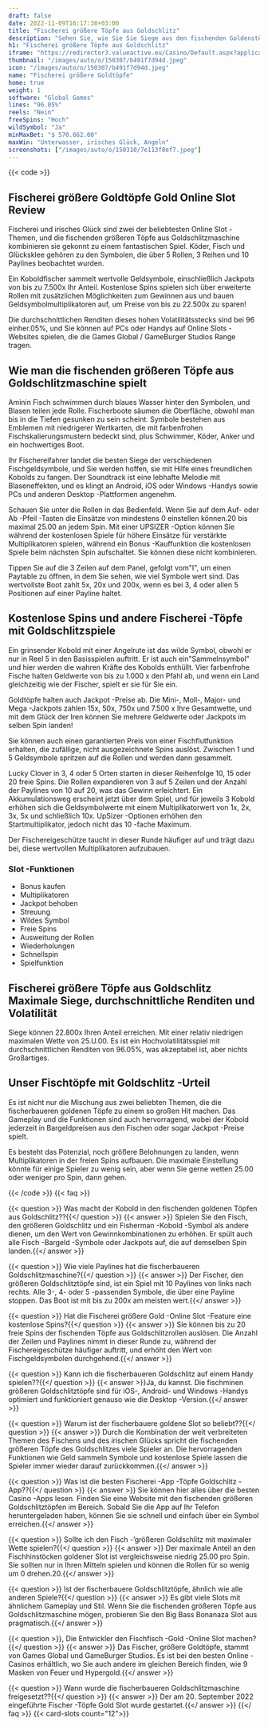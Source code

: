 ```yaml
---
draft: false
date: 2022-11-09T16:17:38+03:00
title: "Fischerei größere Töpfe aus Goldschlitz"
description: "Sehen Sie, wie Sie Sie Siege aus den fischenden Goldenstöcken in unserem Rezension über das Gameplay, die Funktionen und das Spielen mit dem besten Casino -Bonus haken können."
h1: "Fischerei größere Töpfe aus Goldschlitz"
iframe: "https://redirector3.valueactive.eu/Casino/Default.aspx?applicationid=1023&theme=quickfiressl&usertype=5&sext1=demo&sext2=demo&csid=1867&serverid=1867&variant=MAL-Demo&gameid=fishinBiggerPotsV94Desktop&ul=en"
thumbnail: "/images/auto/o/150307/b491f7d94d.jpeg"
icon: "/images/auto/o/150307/b491f7d94d.jpeg"
name: "Fischerei größere Goldtöpfe"
home: true
weight: 1
software: "Global Games"
lines: "96.05%"
reels: "Nein"
freeSpins: "Hoch"
wildSymbol: "Ja"
minMaxBet: "$ 570.662.00"
maxWin: "Unterwasser, irisches Glück, Angeln"
screenshots: ["/images/auto/o/150310/7e113f8ef7.jpeg"]
---
```


{{< code >}}<h2>Fischerei größere Goldtöpfe Gold Online Slot Review</h2><p>Fischerei und irisches Glück sind zwei der beliebtesten Online Slot -Themen, und die fischenden größeren Töpfe aus Goldschlitzmaschine kombinieren sie gekonnt zu einem fantastischen Spiel. Köder, Fisch und Glücksklee gehören zu den Symbolen, die über 5 Rollen, 3 Reihen und 10 Paylines beobachtet wurden.</p><p>Ein Koboldfischer sammelt wertvolle Geldsymbole, einschließlich Jackpots von bis zu 7.500x Ihr Anteil. Kostenlose Spins spielen sich über erweiterte Rollen mit zusätzlichen Möglichkeiten zum Gewinnen aus und bauen Geldsymbolmultiplikatoren auf, um Preise von bis zu 22.500x zu sparen!</p><p>Die durchschnittlichen Renditen dieses hohen Volatilitätsstecks sind bei 96 einher.05%, und Sie können auf PCs oder Handys auf Online Slots -Websites spielen, die die Games Global / GameBurger Studios Range tragen.</p><h2>Wie man die fischenden größeren Töpfe aus Goldschlitzmaschine spielt</h2><p>Aminin Fisch schwimmen durch blaues Wasser hinter den Symbolen, und Blasen teilen jede Rolle. Fischerboote säumen die Oberfläche, obwohl man bis in die Tiefen gesunken zu sein scheint. Symbole bestehen aus Emblemen mit niedrigerer Wertkarten, die mit farbenfrohen Fischskalierungsmustern bedeckt sind, plus Schwimmer, Köder, Anker und ein hochwertiges Boot.</p><p>Ihr Fischereifahrer landet die besten Siege der verschiedenen Fischgeldsymbole, und Sie werden hoffen, sie mit Hilfe eines freundlichen Kobolds zu fangen. Der Soundtrack ist eine lebhafte Melodie mit Blaseneffekten, und es klingt an Android, iOS oder Windows -Handys sowie PCs und anderen Desktop -Plattformen angenehm.</p><p>Schauen Sie unter die Rollen in das Bedienfeld. Wenn Sie auf dem Auf- oder Ab -Pfeil -Tasten die Einsätze von mindestens 0 einstellen können.20 bis maximal 25.00 an jedem Spin. Mit einer UPSIZER -Option können Sie während der kostenlosen Spiele für höhere Einsätze für verstärkte Multiplikatoren spielen, während ein Bonus -Kauffunktion die kostenlosen Spiele beim nächsten Spin aufschaltet. Sie können diese nicht kombinieren.</p><p>Tippen Sie auf die 3 Zeilen auf dem Panel, gefolgt vom"I", um einen Paytable zu öffnen, in dem Sie sehen, wie viel Symbole wert sind. Das wertvollste Boot zahlt 5x, 20x und 200x, wenn es bei 3, 4 oder allen 5 Positionen auf einer Payline haltet.</p><h2>Kostenlose Spins und andere Fischerei -Töpfe mit Goldschlitzspiele</h2><p>Ein grinsender Kobold mit einer Angelrute ist das wilde Symbol, obwohl er nur in Reel 5 in den Basisspielen auftritt. Er ist auch ein"Sammelnsymbol" und hier werden die wahren Kräfte des Kobolds enthüllt. Vier farbenfrohe Fische halten Geldwerte von bis zu 1.000 x den Pfahl ab, und wenn ein Land gleichzeitig wie der Fischer, spielt er sie für Sie ein.</p><p>Goldtöpfe halten auch Jackpot -Preise ab. Die Mini-, Moll-, Major- und Mega -Jackpots zahlen 15x, 50x, 750x und 7.500 x Ihre Gesamtwette, und mit dem Glück der Iren können Sie mehrere Geldwerte oder Jackpots im selben Spin landen!</p><p>Sie können auch einen garantierten Preis von einer Fischflutfunktion erhalten, die zufällige, nicht ausgezeichnete Spins auslöst. Zwischen 1 und 5 Geldsymbole spritzen auf die Rollen und werden dann gesammelt.</p><p>Lucky Clover in 3, 4 oder 5 Orten starten in dieser Reihenfolge 10, 15 oder 20 freie Spins. Die Rollen expandieren von 3 auf 5 Zeilen und der Anzahl der Paylines von 10 auf 20, was das Gewinn erleichtert. Ein Akkumulationsweg erscheint jetzt über dem Spiel, und für jeweils 3 Kobold erhöhen sich die Geldsymbolwerte mit einem Multiplikatorwert von 1x, 2x, 3x, 5x und schließlich 10x. UpSizer -Optionen erhöhen den Startmultiplikator, jedoch nicht das 10 -fache Maximum.</p><p>Der Fischereigeschütze taucht in dieser Runde häufiger auf und trägt dazu bei, diese wertvollen Multiplikatoren aufzubauen.</p><h3>
Slot -Funktionen</h3><ul>
<li></span>
Bonus kaufen</li>
<li></span>
Multiplikatoren</li>
<li></span>
Jackpot behoben</li>
<li></span>
Streuung</li>
<li></span>
Wildes Symbol</li>
<li></span>
Freie Spins</li>
<li></span>
Ausweitung der Rollen</li>
<li></span>
Wiederholungen</li>
<li></span>
Schnellspin</li>
<li></span>
Spielfunktion</li></ul><h2>Fischerei größere Töpfe aus Goldschlitz Maximale Siege, durchschnittliche Renditen und Volatilität</h2><p>Siege können 22.800x Ihren Anteil erreichen. Mit einer relativ niedrigen maximalen Wette von 25.U.00. Es ist ein Hochvolatilitätsspiel mit durchschnittlichen Renditen von 96.05%, was akzeptabel ist, aber nichts Großartiges.</p><h2>Unser Fischtöpfe mit Goldschlitz -Urteil</h2><p>Es ist nicht nur die Mischung aus zwei beliebten Themen, die die fischerbaueren goldenen Töpfe zu einem so großen Hit machen. Das Gameplay und die Funktionen sind auch hervorragend, wobei der Kobold jederzeit in Bargeldpreisen aus den Fischen oder sogar Jackpot -Preise spielt.</p><p>Es besteht das Potenzial, noch größere Belohnungen zu landen, wenn Multiplikatoren in der freien Spins aufbauen. Die maximale Einstellung könnte für einige Spieler zu wenig sein, aber wenn Sie gerne wetten 25.00 oder weniger pro Spin, dann gehen.</p>
{{< /code >}}
{{< faq >}}

{{< question >}} Was macht der Kobold in den fischenden goldenen Töpfen aus Goldschlitz??{{</ question >}}
{{< answer >}} Spielen Sie den Fisch, den größeren Goldschlitz und ein Fisherman -Kobold -Symbol als andere dienen, um den Wert von Gewinnkombinationen zu erhöhen. Er spült auch alle Fisch -Bargeld -Symbole oder Jackpots auf, die auf demselben Spin landen.{{</ answer >}}

{{< question >}} Wie viele Paylines hat die fischerbaueren Goldschlitzmaschine?{{</ question >}}
{{< answer >}} Der Fischer, den größeren Goldschlitztöpfe sind, ist ein Spiel mit 10 Paylines von links nach rechts. Alle 3-, 4- oder 5 -passenden Symbole, die über eine Payline stoppen. Das Boot ist mit bis zu 200x am meisten wert.{{</ answer >}}

{{< question >}} Hat die Fischerei größere Gold -Online Slot -Feature eine kostenlose Spins?{{</ question >}}
{{< answer >}} Sie können bis zu 20 freie Spins der fischenden Töpfe aus Goldschlitzrollen auslösen. Die Anzahl der Zeilen und Paylines nimmt in dieser Runde zu, während der Fischereigeschütze häufiger auftritt, und erhöht den Wert von Fischgeldsymbolen durchgehend.{{</ answer >}}

{{< question >}} Kann ich die fischerbaueren Goldschlitz auf einem Handy spielen??{{</ question >}}
{{< answer >}}Ja, du kannst. Die fischminen größeren Goldschlitztöpfe sind für iOS-, Android- und Windows -Handys optimiert und funktioniert genauso wie die Desktop -Version.{{</ answer >}}

{{< question >}} Warum ist der fischerbauere goldene Slot so beliebt??{{</ question >}}
{{< answer >}} Durch die Kombination der weit verbreiteten Themen des Fischens und des irischen Glücks spricht die fischenden größeren Töpfe des Goldschlitzes viele Spieler an. Die hervorragenden Funktionen wie Geld sammeln Symbole und kostenlose Spiele lassen die Spieler immer wieder darauf zurückkommen.{{</ answer >}}

{{< question >}} Was ist die besten Fischerei -App -Töpfe Goldschlitz -App??{{</ question >}}
{{< answer >}} Sie können hier alles über die besten Casino -Apps lesen. Finden Sie eine Website mit den fischenden größeren Goldschlitztöpfen im Bereich. Sobald Sie die App auf Ihr Telefon heruntergeladen haben, können Sie sie schnell und einfach über ein Symbol erreichen.{{</ answer >}}

{{< question >}} Sollte ich den Fisch -’größeren Goldschlitz mit maximaler Wette spielen?{{</ question >}}
{{< answer >}} Der maximale Anteil an den Fischhinstöcken goldener Slot ist vergleichsweise niedrig 25.00 pro Spin. Sie sollten nur in Ihren Mitteln spielen und können die Rollen für so wenig um 0 drehen.20.{{</ answer >}}

{{< question >}} Ist der fischerbauere Goldschlitztöpfe, ähnlich wie alle anderen Spiele?{{</ question >}}
{{< answer >}} Es gibt viele Slots mit ähnlichem Gameplay und Stil. Wenn Sie die fischenden größeren Töpfe aus Goldschlitzmaschine mögen, probieren Sie den Big Bass Bonanaza Slot aus pragmatisch.{{</ answer >}}

{{< question >}}, Die Entwickler den Fischfisch -Gold -Online Slot machen?{{</ question >}}
{{< answer >}} Das Fischer, größere Goldtöpfe, stammt von Games Global und GameBurger Studios. Es ist bei den besten Online -Casinos erhältlich, wo Sie auch andere im gleichen Bereich finden, wie 9 Masken von Feuer und Hypergold.{{</ answer >}}

{{< question >}} Wann wurde die fischerbaueren Goldschlitzmaschine freigesetzt??{{</ question >}}
{{< answer >}} Der am 20. September 2022 eingeführte Fischer -Töpfe Gold Slot wurde gestartet.{{</ answer >}}
{{</ faq >}}
{{< card-slots count="12">}}